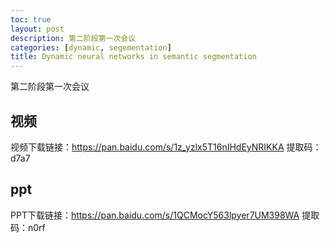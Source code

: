 ```yaml
---
toc: true
layout: post
description: 第二阶段第一次会议
categories: [dynamic, segementation]
title: Dynamic neural networks in semantic segmentation
---
```


第二阶段第一次会议

## 视频
视频下载链接：https://pan.baidu.com/s/1z_yzlx5T16nIHdEyNRIKKA 
提取码：d7a7 

## ppt
PPT下载链接：https://pan.baidu.com/s/1QCMocY563lpyer7UM398WA 
提取码：n0rf 

